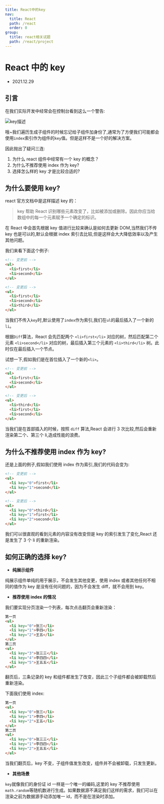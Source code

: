 ```yaml
---
title: React中的key
nav:
  title: React
  path: /react
  order: 0
group:
  title: react相关试题
  path: /react/project
---
```


# React 中的 key

- 2021.12.29

## 引言

在我们实际开发中经常会在控制台看到这么一个警告:

![key描述](https://img-blog.csdnimg.cn/20210309194203833.png?x-oss-process=image/watermark,type_ZmFuZ3poZW5naGVpdGk,shadow_10,text_aHR0cHM6Ly9ibG9nLmNzZG4ubmV0L3hqbDI3MTMxNA==,size_16,color_FFFFFF,t_70)

哦~我们遍历生成子组件的时候忘记给子组件加身份了,通常为了方便我们可能都会使用`index`索引作为组件的`key`值。但是这样不是一个好的解决方案。

因此抛出了疑问三连:

1. 为什么 react 组件中经常有一个 key 的概念？
2. 为什么不推荐使用 index 作为 key?
3. 选择怎么样的 key 才是比较合适的?

## 为什么要使用 key?

react 官方文档中是这样描述 key 的：

> key 帮助 React 识别哪些元素改变了，比如被添加或删除。因此你应当给数组中的每一个元素赋予一个确定的标识。

在 React 中会首先根据 key 值进行比较来确认是如何去更新 DOM,当然我们不传 key 也是可以的,默认会根据 index 索引去比较,但是这样会大大降低效率以及产生其他问题。

我们来看下面这个例子:

```html
<!-- 变更前 -->
<ul>
  <li>first</li>
  <li>second</li>
</ul>

<!-- 变更后 -->
<ul>
  <li>first</li>
  <li>second</li>
  <li>third</li>
</ul>
```

当我们不传入`key`时,默认使用了`index`作为索引,我们在`ul`的最后插入了一个新的`li`。

根据`Diff`算法，React 会先匹配两个 `<li>first</li>` 对应的树，然后匹配第二个元素 `<li>second</li>` 对应的树，最后插入第三个元素的 `<li>third</li>` 树。此时仅在最后插入一个节点。

试想一下,假如我们是在首位插入了一个新的`<li>`。

```html
<!-- 变更前 -->
<ul>
  <li>first</li>
  <li>second</li>
</ul>

<!-- 变更后 -->
<ul>
  <li>third</li>
  <li>first</li>
  <li>second</li>
</ul>
```

当我们是在首部插入的时候，按照 `diff` 算法,React 会进行 3 次比较,然后会重新渲染第二个、第三个 li,造成性能的浪费。

## 为什么不推荐使用 index 作为 key?

还是上面的例子,假如我们使用 index 作为索引,我们的代码会变为:

```html
<!-- 变更前 -->
<ul>
  <li key="0">first</li>
  <li key="1">second</li>
</ul>

<!-- 变更后 -->
<ul>
  <li key="0">third</li>
  <li key="1">first</li>
  <li key="2">second</li>
</ul>
```

我们可以很直观的看到元素的内容没有改变但是 key 的索引发生了变化,React 还是发生了 3 个 li 的重新渲染。

## 如何正确的选择 key?

- **纯展示组件**

纯展示组件单纯的用于展示，不会发生其他变更，使用 index 或者其他任何不相同的值作为 key 是没有任何问题的，因为不会发生 diff，就不会用到 key。

- **推荐使用 index 的情况**

我们要实现分页渲染一个列表，每次点击翻页会重新渲染：

```html
第一页
<ul>
  <li key="0">张三</li>
  <li key="1">李四</li>
  <li key="2">王五</li>
</ul>
第二页
<ul>
  <li key="3">张三三</li>
  <li key="4">李四四</li>
  <li key="5">王五五</li>
</ul>
```

翻页后，三条记录的 key 和组件都发生了改变，因此三个子组件都会被卸载然后重新渲染。

下面我们使用 index:

```html
第一页
<ul>
  <li key="0">张三</li>
  <li key="1">李四</li>
  <li key="2">王五</li>
</ul>
第二页
<ul>
  <li key="0">张三三</li>
  <li key="1">李四四</li>
  <li key="2">王五五</li>
</ul>
```

当我们翻页后，key 不变，子组件值发生改变，组件并不会被卸载，只发生更新。

- **其他场景**

`key`就像我们的身份证 id 一样是一个唯一的编码,这里的 key 不推荐使用`math.random`等随机数进行生成。如果数据源不满足我们这样的需求，我们可以在渲染之前为数据源手动添加唯一 id，而不是在渲染时添加。
